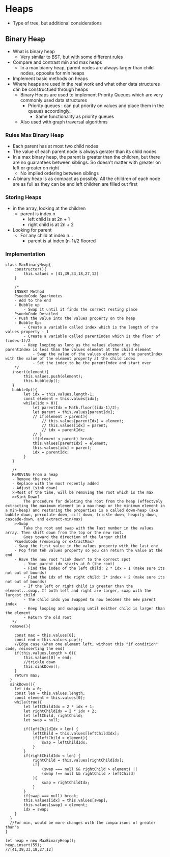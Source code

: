 # Heaps
- Type of tree, but additional considerations

## Binary Heap
- What is binary heap
    - Very similar to BST, but with some different rules
- Compare and contrast min and max heaps 
    - In a max bianry heap, parent nodes are always larger than child nodes, opposite for min heaps 
- Implement basic methods on heaps
- Where heaps are used in the real work and what other data structures can be constructued through heaps
    - Binary Heaps are used to implement Priority Queues which are very commonly used data structures
        - Priority queues : can put priority on values and place them in the queues accordingly.
            - Same functionality as priority queues
    - Also used with graph traversal algorithms

### Rules Max Binary Heap
- Each parent has at most two child nodes
- The value of each parent node is always gerater than its child nodes
- In a max binary heap, the parent is greater than the children, but there are no guarantees between siblings. So doesn't matter with greater on left or greater on right
    - No implied ordering between siblings
- A binary heap is as compact as possibly. All the children of each node are as full as they can be and left children are filled out first

### Storing Heaps
- in the array, looking at the children
    - parent is index n
        - left child is at 2n + 1
        - right child is at 2n + 2
- Looking for parent
    - For any child at index n...
        - parent is at index (n-1)/2 floored

### Implementation
```JS
class MaxBinaryHeap{
    constructor(){
        this.values = [41,39,33,18,27,12]
    }

    /*
    INSERT Method
    PsuedoCode Sparknotes
    - Add to the end
    - Bubble up
        - Swap it until it finds the correct resting place
    PsuedoCode Detailed
    - Push the value into the values property on the heap
    - Bubble Up:
        - Create a variable called index which is the length of the values property - 1
        - Create a variable called parentIndex which is the floor of (index-1)/2
        - Keep looping as long as the values element as the parentIndex is less than the values element at the child element 
            - Swap the value of the values element at the parentIndex with the value of the element property at the child index
            - Set the index to be the parentIndex and start over
    */
   insert(element){
        this.values.push(element);
        this.bubbleUp();
   }
   bubbleUp(){
        let idx = this.values.length-1;
        const element = this.values[idx];
        while(idx > 0){
            let parentIdx = Math.floor((idx-1)/2);
            let parent = this.values[parentIdx];
            // if(element > parent){
                // this.values[parentIdx] = element;
                // this.values[idx] = parent;
                // idx = parentIdx;
            // }
            if(element < parent) break;
            this.values[parentIdx] = element;
            this.values[idx] = parent;
            idx = parentIdx;
        }
   }

   /*
   REMOVING From a heap
   - Remove the root
   - Replace with the most recently added
   - Adjust (sink down)
   >>Most of the time, will be removing the root which is the max
   >>Sink Down?
        The procedure for deleting the root from the heap (effectvely extracting the maximum element in a max-heap or the minimum element in a min-heap) and restoring the properties is a called down-heap (aka bubble-down, percolate-down, sift-down, trickle down, heapify-down, cascade-down, and extract-min/max) 
    >>Swap 
        Take the root and swap with the last number in the values array. Then shift down from the top or the new root. 
        Goes toward the direction of the larger child
    PsuedoCode (removing or extractMax)
    - Swap the first value in the values property with the last one
    - Pop from teh values property so you can return the value at the end
    - Have the new root "sink down" to the correct spot
        - Your parent idx starts at 0 (the root)
        - Find the index of the left child: 2 * idx + 1 (make sure its not out of bounds)
        - Find the idx of the right child: 2* index + 2 (make sure its not out of bounds)
        - If the left or right child is greater than the element...swap. If both left and right are larger, swap with the largest child
        - The child indx you swapped to now becomes the new parent index
        - Keep looping and swapping until neither child is larger than the element
        - Return the old root
   */
  remove(){
      
    const max = this.values[0];
    const end = this.values.pop();
    //Edge case (when one element left, without this "if condition" code, reinserting the end)
    if(this.values.length > 0){
        this.values[0] = end;
        //trickle down
        this.sinkDown();
    }
    return max;
  }
  sinkDown(){
    let idx = 0;
    const len = this.values.length;
    const element = this.values[0];
    while(true){
        let leftChildIdx = 2 * idx + 1;
        let rightChildIdx = 2 * idx + 2;
        let leftChild, rightChild;
        let swap = null;

        if(leftChildIdx < len) {
            leftChild = this.values[leftChildIdx];
            if(leftChild > element){
                swap = leftChildIdx;
            }
        }
        if(rightChildIdx < len) {
            rightChild = this.values[rightChildIdx];
            if(
                (swap === null && rightChild > element) || 
                (swap !== null && rightChild > leftChild)
            ){
                swap = rightChildIdx;
            }
        }
        if(swap === null) break;
        this.values[idx] = this.values[swap];
        this.values[swap] = element;
        idx = swap;
    }
  }
  //For min, would be more changes with the comparisons of greater than's
}

let heap = new MaxBinaryHeap();
heap.insert(55);
//[41,39,33,18,27,12]
```
